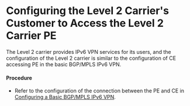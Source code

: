 Configuring the Level 2 Carrier's Customer to Access the Level 2 Carrier PE
===========================================================================

The Level 2 carrier provides IPv6 VPN services for its users, and the configuration of the Level 2 carrier is similar to the configuration of CE accessing PE in the basic BGP/MPLS IPv6 VPN.

#### Procedure

* Refer to the configuration of the connection between the PE and CE in [Configuring a Basic BGP/MPLS IPv6 VPN](dc_vrp_mpls-l3vpn-v6_cfg_2057.html).